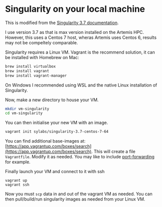 # Singularity on your local machine

This is modified from the [Singularity 3.7 documentation](https://docs.sylabs.io/guides/3.7/admin-guide/installation.html).

I use version 3.7 as that is max version installed on the Artemis HPC. However, this uses a Centos 7 host, wheras Artemis uses Centos 6, results may not be compeltely comparable.

Singularity requires a Linux VM. Vagrant is the recommend solution, it can be installed with Homebrew on Mac:
```bash
brew install virtualbox
brew install vagrant
brew install vagrant-manager
```

On Windows I recommended using WSL and the native Linux installation of Singularity. 


Now, make a new directory to house your VM.

```bash
mkdir vm-singularity
cd vm-singularity
```

You can then initialise your new VM with an image.
```bash
vagrant init sylabs/singularity-3.7-centos-7-64
```
You can find additional base-images at: [https://app.vagrantup.com/boxes/search](https://app.vagrantup.com/boxes/search).
This will create a file `Vagrantfile`. Modify it as needed. You may like to include [port-forwarding](https://developer.hashicorp.com/vagrant/docs/networking/forwarded_ports) for example.

Finally launch your VM and connect to it with ssh
```
vagrant up
vagrant ssh
```

Now you must `scp` data in and out of the vagrant VM as needed.
You can then  pull/build/run singularity images as needed from your Linux VM.





